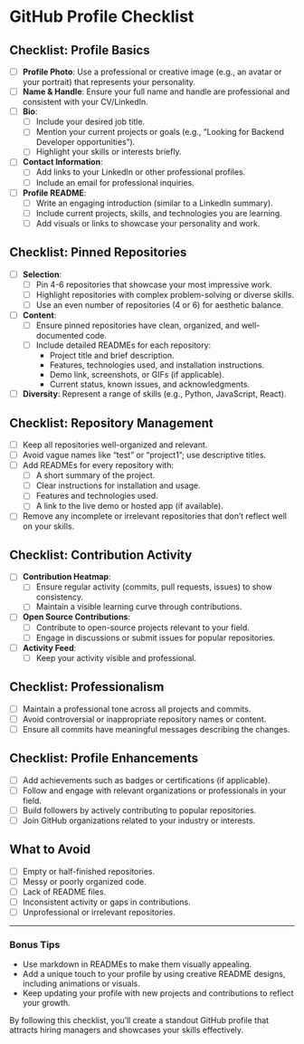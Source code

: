 # GitHub Profile Checklist

## **Checklist: Profile Basics**
- [ ] **Profile Photo**: Use a professional or creative image (e.g., an avatar or your portrait) that represents your personality.
- [ ] **Name & Handle**: Ensure your full name and handle are professional and consistent with your CV/LinkedIn.
- [ ] **Bio**:
  - [ ] Include your desired job title.
  - [ ] Mention your current projects or goals (e.g., “Looking for Backend Developer opportunities”).
  - [ ] Highlight your skills or interests briefly.
- [ ] **Contact Information**:
  - [ ] Add links to your LinkedIn or other professional profiles.
  - [ ] Include an email for professional inquiries.
- [ ] **Profile README**:
  - [ ] Write an engaging introduction (similar to a LinkedIn summary).
  - [ ] Include current projects, skills, and technologies you are learning.
  - [ ] Add visuals or links to showcase your personality and work.

## **Checklist: Pinned Repositories**
- [ ] **Selection**:
  - [ ] Pin 4-6 repositories that showcase your most impressive work.
  - [ ] Highlight repositories with complex problem-solving or diverse skills.
  - [ ] Use an even number of repositories (4 or 6) for aesthetic balance.
- [ ] **Content**:
  - [ ] Ensure pinned repositories have clean, organized, and well-documented code.
  - [ ] Include detailed READMEs for each repository:
    - Project title and brief description.
    - Features, technologies used, and installation instructions.
    - Demo link, screenshots, or GIFs (if applicable).
    - Current status, known issues, and acknowledgments.
- [ ] **Diversity**: Represent a range of skills (e.g., Python, JavaScript, React).

## **Checklist: Repository Management**
- [ ] Keep all repositories well-organized and relevant.
- [ ] Avoid vague names like “test” or “project1”; use descriptive titles.
- [ ] Add READMEs for every repository with:
  - [ ] A short summary of the project.
  - [ ] Clear instructions for installation and usage.
  - [ ] Features and technologies used.
  - [ ] A link to the live demo or hosted app (if available).
- [ ] Remove any incomplete or irrelevant repositories that don’t reflect well on your skills.

## **Checklist: Contribution Activity**
- [ ] **Contribution Heatmap**:
  - [ ] Ensure regular activity (commits, pull requests, issues) to show consistency.
  - [ ] Maintain a visible learning curve through contributions.
- [ ] **Open Source Contributions**:
  - [ ] Contribute to open-source projects relevant to your field.
  - [ ] Engage in discussions or submit issues for popular repositories.
- [ ] **Activity Feed**:
  - [ ] Keep your activity visible and professional.

## **Checklist: Professionalism**
- [ ] Maintain a professional tone across all projects and commits.
- [ ] Avoid controversial or inappropriate repository names or content.
- [ ] Ensure all commits have meaningful messages describing the changes.

## **Checklist: Profile Enhancements**
- [ ] Add achievements such as badges or certifications (if applicable).
- [ ] Follow and engage with relevant organizations or professionals in your field.
- [ ] Build followers by actively contributing to popular repositories.
- [ ] Join GitHub organizations related to your industry or interests.

## **What to Avoid**
- [ ] Empty or half-finished repositories.
- [ ] Messy or poorly organized code.
- [ ] Lack of README files.
- [ ] Inconsistent activity or gaps in contributions.
- [ ] Unprofessional or irrelevant repositories.

---

### **Bonus Tips**
- Use markdown in READMEs to make them visually appealing.
- Add a unique touch to your profile by using creative README designs, including animations or visuals.
- Keep updating your profile with new projects and contributions to reflect your growth.

By following this checklist, you’ll create a standout GitHub profile that attracts hiring managers and showcases your skills effectively.
